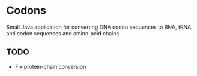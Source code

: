 # Codons
Small Java application for converting DNA codon sequences to RNA, tRNA anti codon sequences and amino-acid chains.

## TODO
* Fix protein-chain conversion
